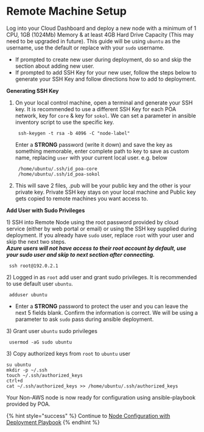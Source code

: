 # Remote Machine Setup

Log into your Cloud Dashboard and deploy a new node with a minimum of 1 CPU, 1GB \(1024Mb\) Memory & at least 4GB Hard Drive Capacity \(This may need to be upgraded in future\). This guide will be using `ubuntu` as the username, use the default or replace with your `sudo` username.

* If prompted to create new user during deployment, do so and skip the section about adding new user.
* If prompted to add SSH Key for your new user, follow the steps below to generate your SSH Key and follow directions how to add to deployment.

**Generating SSH Key**

1. On your local control machine, open a terminal and generate your SSH key. It is recommended to use a different SSH Key for each POA network, key for `core` & key for `sokol`. We can set a parameter in ansible inventory script to use the specific key.

   ```text
    ssh-keygen -t rsa -b 4096 -C "node-label"
   ```

   Enter a **STRONG** password \(write it down\) and save the key as something memorable, enter complete path to key to save as custom name, replacing `user` with your current local user. e.g. below

   ```text
    /home/ubuntu/.ssh/id_poa-core
    /home/ubuntu/.ssh/id_poa-sokol
   ```

2. This will save 2 files, .pub will be your public key and the other is your private key. Private SSH key stays on your local machine and Public key gets copied to remote machines you want access to.

**Add User with Sudo Privileges**

1\) SSH into Remote Node using the root password provided by cloud service \(either by web portal or email\) or using the SSH key supplied during deployment. If you already have `sudo` user, replace `root` with your user and skip the next two steps.  
_**Azure users will not have access to their root account by default, use your sudo user and skip to next section after connecting.**_

```text
 ssh root@192.0.2.1
```

2\) Logged in as `root` add user and grant sudo privileges. It is recommended to use default user `ubuntu`.

```text
 adduser ubuntu
```

* Enter a **STRONG** password to protect the user and you can leave the next 5 fields blank. Confirm the information is correct. We will be using a parameter to ask `sudo` pass during ansible deployment.

3\) Grant user `ubuntu` sudo privileges

```text
 usermod -aG sudo ubuntu
```

3\) Copy authorized keys from `root` to `ubuntu` user

```text
su ubuntu
mkdir -p ~/.ssh
touch ~/.ssh/authorized_keys
ctrl+d
cat ~/.ssh/authorized_keys >> /home/ubuntu/.ssh/authorized_keys
```

Your Non-AWS node is now ready for configuration using ansible-playbook provided by POA.

{% hint style="success" %}
Continue to [Node Configuration with Deployment Playbook](configure-node-using-deployment-playbook.md)
{% endhint %}

